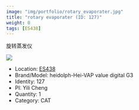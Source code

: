 ```yaml
---
image: "img/portfolio/rotary_evaporater.jpg"
title: "rotary evaporater (ID: 127)"
weight: 0
tags: [ES438]
---
```


旋转蒸发仪

<!--more-->

![](../../img/portfolio/rotary_evaporater.jpg)

- Location: [ES438](../../tags/es438)
- Brand/Model: heidolph-Hei-VAP value digital G3
- Identity: 127
- PI: Yili Cheng
- Quantity: 1
- Category: CAT






